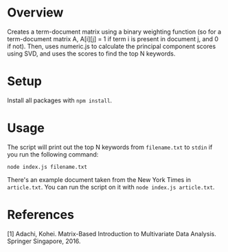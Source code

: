 # Overview

Creates a term-document matrix using a binary weighting function (so for a
term-document matrix A, A[i][j] = 1 if term i is present in document j, and 0
if not). Then, uses numeric.js to calculate the principal component scores
using SVD, and uses the scores to find the top N keywords.

# Setup

Install all packages with `npm install`.

# Usage

The script will print out the top N keywords from `filename.txt` to `stdin` if
you run the following command:

`node index.js filename.txt`

There's an example document taken from the New York Times in `article.txt`. You
can run the script on it with `node index.js article.txt`.

# References

[1] Adachi, Kohei. Matrix-Based Introduction to Multivariate Data Analysis.
Springer Singapore, 2016.
